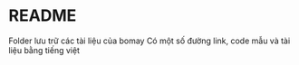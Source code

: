 # README
Folder lưu trữ các tài liệu của bomay
Có một số đường link, code mẫu và tài liệu bằng tiếng việt